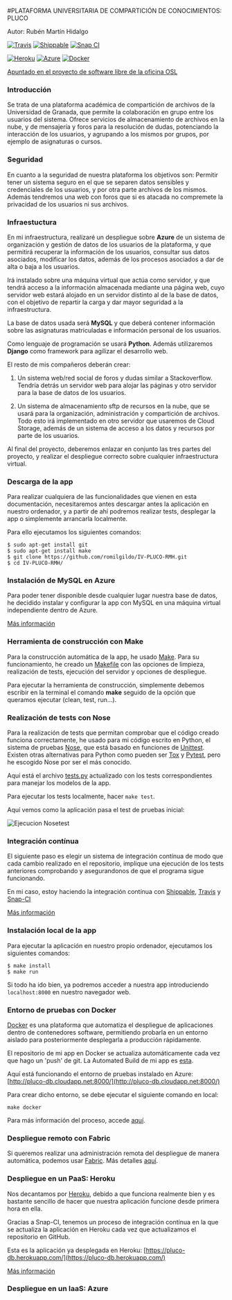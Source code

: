 #PLATAFORMA UNIVERSITARIA DE COMPARTICIÓN DE CONOCIMIENTOS: PLUCO

Autor: Rubén Martín Hidalgo

[![Travis](https://secure.travis-ci.org/romilgildo/IV-PLUCO-RMH.png)](http://travis-ci.org/romilgildo/IV-PLUCO-RMH) [![Shippable](https://img.shields.io/shippable/54d119db5ab6cc13528ab183.svg)](https://app.shippable.com/projects/561d708d1895ca44741d9f63)
[![Snap CI](https://snap-ci.com/romilgildo/IV-PLUCO-RMH/branch/master/build_image)](https://snap-ci.com/romilgildo/IV-PLUCO-RMH/branch/master)

[![Heroku](https://www.herokucdn.com/deploy/button.png)](http://pluco-db.herokuapp.com/) [![Azure](http://azuredeploy.net/deploybutton.png)](http://pluco-iv.cloudapp.net/) [![Docker](http://i628.photobucket.com/albums/uu6/romilgildo/dockericon_zpswj3ifwrw.png)](https://hub.docker.com/r/romilgildo/pluco/)

[Apuntado en el proyecto de software libre de la oficina OSL](http://osl.ugr.es/bases-de-los-premios-a-proyectos-libres-de-la-ugr/)

### Introducción

Se trata de una plataforma académica de compartición de archivos de la Universidad de Granada, que permite la colaboración en grupo entre los usuarios del sistema. Ofrece servicios de almacenamiento de archivos en la nube, y de mensajería y foros para la resolución de dudas, potenciando la interacción de los usuarios, y agrupando a los mismos por grupos, por ejemplo de asignaturas o cursos.

### Seguridad

En cuanto a la seguridad de nuestra plataforma los objetivos son: Permitir tener un sistema seguro en el que se separen datos sensibles y credenciales de los usuarios, y por otra parte archivos de los mismos. Además tendremos una web con foros que si es atacada no compremete la privacidad de los usuarios ni sus archivos.

### Infraestuctura

En mi infraestructura, realizaré un despliegue sobre **Azure** de un sistema de organización y gestión de datos de los usuarios de la plataforma, y que permitirá recuperar la información de los usuarios, consultar sus datos asociados, modificar los datos, además de los procesos asociados a dar de alta o baja a los usuarios. 

Irá instalado sobre una máquina virtual que actúa como servidor, y que tendrá acceso a la información almacenada mediante una página web, cuyo servidor web estará alojado en un servidor distinto al de la base de datos, con el objetivo de repartir la carga y dar mayor seguridad a la infraestructura. 

La base de datos usada será **MySQL** y que deberá contener información sobre las asignaturas matriculadas e información personal de los usuarios. 

Como lenguaje de programación se usará **Python**. Además utilizaremos **Django** como framework para agilizar el desarrollo web.  

El resto de mis compañeros deberán crear: 

1. Un sistema web/red social de foros y dudas similar a Stackoverflow. Tendría detrás un servidor web para alojar las páginas y otro servidor para la base de datos de los usuarios.

2. Un sistema de almacenamiento sftp de recursos en la nube, que se usará para la organización, administración y compartición de archivos. Todo esto irá implementado en otro servidor que usaremos de Cloud Storage, además de un sistema de acceso a los datos y recursos por parte de los usuarios.

Al final del proyecto, deberemos enlazar en conjunto las tres partes del proyecto, y realizar el despliegue correcto sobre cualquier infraestructura virtual.

### Descarga de la app

Para realizar cualquiera de las funcionalidades que vienen en esta documentación, necesitaremos antes descargar antes la aplicación en nuestro ordenador, y a partir de ahí podremos realizar tests, desplegar la app o simplemente arrancarla localmente. 

Para ello ejecutamos los siguientes comandos:

```
$ sudo apt-get install git
$ sudo apt-get install make
$ git clone https://github.com/romilgildo/IV-PLUCO-RMH.git
$ cd IV-PLUCO-RMH/
``` 

### Instalación de MySQL en Azure

Para poder tener disponible desde cualquier lugar nuestra base de datos, he decidido instalar y configurar la app con MySQL en una máquina virtual independiente dentro de Azure. 

[Más información](https://github.com/romilgildo/IV-PLUCO-RMH/blob/master/documentacion/MySQL.md)

### Herramienta de construcción con Make

Para la construcción automática de la app, he usado [Make](https://www.gnu.org/software/make/). Para su funcionamiento, he creado un [Makefile](https://github.com/romilgildo/IV-PLUCO-RMH/blob/master/Makefile) con las opciones de limpieza, realización de tests, ejecución del servidor y opciones de despliegue.

Para ejecutar la herramienta de construcción, simplemente debemos escribir en la terminal el comando **make** seguido de la opción que queramos ejecutar (clean, test, run...).

### Realización de tests con Nose

Para la realización de tests que permitan comprobar que el código creado funciona correctamente, he usado para mi código escrito en Python, el sistema de pruebas [Nose](https://nose.readthedocs.org/en/latest/), que está basado en funciones de [Unittest](https://docs.python.org/2/library/unittest.html). Existen otras alternativas para Python como pueden ser [Tox](https://testrun.org/tox/latest/) y [Pytest](http://pytest.org/latest/), pero he escogido Nose por ser el más conocido.

Aquí está el archivo [tests.py](https://github.com/romilgildo/IV-PLUCO-RMH/blob/master/plucoapp/tests.py) actualizado con los tests correspondientes para manejar los modelos de la app.

Para ejecutar los tests localmente, hacer `make test`.

Aquí vemos como la aplicación pasa el test de pruebas inicial:

![Ejecucion Nosetest](http://i628.photobucket.com/albums/uu6/romilgildo/nosetest_zpsa0tx2byz.png)

### Integración contínua

El siguiente paso es elegir un sistema de integración contínua de modo que cada cambio realizado en el repositorio, implique una ejecución de los tests anteriores comprobando y asegurandonos de que el programa sigue funcionando.

En mi caso, estoy haciendo la integración contínua con [Shippable](https://www.shippable.com/), [Travis](https://travis-ci.org/) y [Snap-CI](https://snap-ci.com/)

[Más información](https://github.com/romilgildo/IV-PLUCO-RMH/blob/master/documentacion/integracionContinua.md)

### Instalación local de la app

Para ejecutar la aplicación en nuestro propio ordenador, ejecutamos los siguientes comandos:

```
$ make install
$ make run
```

Si todo ha ido bien, ya podremos acceder a nuestra app introduciendo `localhost:8000` en nuestro navegador web.

### Entorno de pruebas con Docker

[Docker](https://www.docker.com/) es una plataforma que automatiza el despliegue de aplicaciones dentro de contenedores software, permitiendo probarla en un entorno aislado para posteriormente desplegarla a producción rápidamente.

El repositorio de mi app en Docker se actualiza automáticamente cada vez que hago un 'push' de git. La Automated Build de mi app es [esta](https://hub.docker.com/r/romilgildo/pluco/).

Aquí está funcionando el entorno de pruebas instalado en Azure: [http://pluco-db.cloudapp.net:8000/](http://pluco-db.cloudapp.net:8000/)

Para crear dicho entorno, se debe ejecutar el siguiente comando en local:

 `make docker`

Para más información del proceso, accede [aquí](https://github.com/romilgildo/IV-PLUCO-RMH/blob/master/documentacion/entornoDocker.md).

### Despliegue remoto con Fabric

Si queremos realizar una administración remota del despliegue de manera automática, podemos usar [Fabric](http://www.fabfile.org/). Más detalles [aquí](https://github.com/romilgildo/IV-PLUCO-RMH/blob/master/documentacion/Fabric.md).

### Despliegue en un PaaS: Heroku

Nos decantamos por [Heroku](https://www.heroku.com/), debido a que funciona realmente bien y es bastante sencillo de hacer que nuestra aplicación funcione desde primera hora en ella.

Gracias a Snap-CI, tenemos un proceso de integración contínua en la que se actualiza la aplicación en Heroku cada vez que actualizamos el repositorio en GitHub. 

Esta es la aplicación ya desplegada en Heroku: [https://pluco-db.herokuapp.com/](https://pluco-db.herokuapp.com/)

[Más información](https://github.com/romilgildo/IV-PLUCO-RMH/blob/master/documentacion/despliegueHeroku.md)

### Despliegue en un IaaS: Azure
